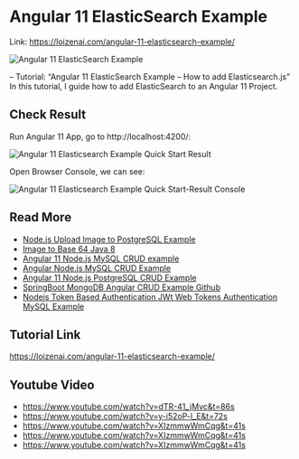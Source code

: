 # Angular 11 ElasticSearch Example

Link: https://loizenai.com/angular-11-elasticsearch-example/

![Angular 11 ElasticSearch Example](https://loizenai.com/wp-content/uploads/2021/01/Angular-11-ElasticSearch.png)

– Tutorial: “Angular 11 ElasticSearch Example – How to add Elasticsearch.js”
In this tutorial, I guide how to add ElasticSearch to an Angular 11 Project.

## Check Result

Run Angular 11 App, go to http://localhost:4200/:

![Angular 11 Elasticsearch Example Quick Start Result](https://loizenai.com/wp-content/uploads/2021/01/Angular-11-Elasticsearch-Example-Quick-Start-Result-1.png)

Open Browser Console, we can see:

![Angular 11 Elasticsearch Example Quick Start-Result Console](https://loizenai.com/wp-content/uploads/2021/01/Angular-11-Elasticsearch-Example-Quick-Start-Result-Console.png)

## Read More

- [Node.js Upload Image to PostgreSQL Example](https://loizenai.com/node-js-upload-image-to-postgresql-example/)
- [Image to Base 64 Java 8](https://loizenai.com/image-to-base64-java-8/)
- [Angular 11 Node.js MySQL CRUD example](https://loizenai.com/angular-11-node-js-mysql-crud-example/)
- [Angular Node.js MySQL CRUD Example](https://loizenai.com/angular-node-js-mysql-crud-example/)
- [Angular 11 Node.js PostgreSQL CRUD Example](https://loizenai.com/angular-11-node-js-postgresql-crud-example/)
- [SpringBoot MongoDB Angular CRUD Example Github](https://loizenai.com/spring-boot-mongodb-angular-crud-example-github/)
- [Nodejs Token Based Authentication JWt Web Tokens Authentication MySQL Example](https://loizenai.com/nodejs-token-based-authentication-jwt-json-web-tokens-authentication-mysql-example/)

## Tutorial Link

https://loizenai.com/angular-11-elasticsearch-example/

## Youtube Video

- https://www.youtube.com/watch?v=dTR-41_jMvc&t=86s
- https://www.youtube.com/watch?v=y-i52oP-l_E&t=72s
- https://www.youtube.com/watch?v=XIzmmwWmCqg&t=41s
- https://www.youtube.com/watch?v=XIzmmwWmCqg&t=41s
- https://www.youtube.com/watch?v=XIzmmwWmCqg&t=41s
